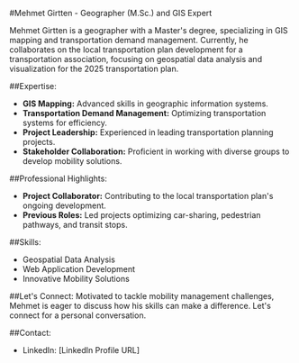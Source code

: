 #Mehmet Girtten - Geographer (M.Sc.) and GIS Expert

Mehmet Girtten is a geographer with a Master's degree, specializing in GIS mapping and transportation demand management. Currently, he collaborates on the local transportation plan development for a transportation association, focusing on geospatial data analysis and visualization for the 2025 transportation plan.

##Expertise:
- **GIS Mapping:** Advanced skills in geographic information systems.
- **Transportation Demand Management:** Optimizing transportation systems for efficiency.
- **Project Leadership:** Experienced in leading transportation planning projects.
- **Stakeholder Collaboration:** Proficient in working with diverse groups to develop mobility solutions.

##Professional Highlights:
- **Project Collaborator:** Contributing to the local transportation plan's ongoing development.
- **Previous Roles:** Led projects optimizing car-sharing, pedestrian pathways, and transit stops.

##Skills:
- Geospatial Data Analysis
- Web Application Development
- Innovative Mobility Solutions

##Let's Connect:
Motivated to tackle mobility management challenges, Mehmet is eager to discuss how his skills can make a difference. Let's connect for a personal conversation.

##Contact:
- LinkedIn: [LinkedIn Profile URL]
